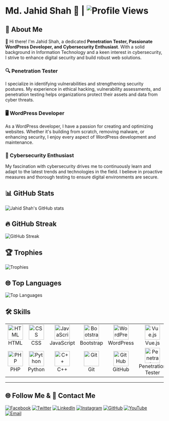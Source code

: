# Md. Jahid Shah 👋 | ![Profile Views](https://komarev.com/ghpvc/?username=mdjahidshah)

## 🚀 About Me
👋 Hi there! I'm Jahid Shah, a dedicated **Penetration Tester, Passionate WordPress Developer, and Cybersecurity Enthusiast**. With a solid background in Information Technology and a keen interest in cybersecurity, I strive to enhance digital security and build robust web solutions.

### 🔍 Penetration Tester
I specialize in identifying vulnerabilities and strengthening security postures. My experience in ethical hacking, vulnerability assessments, and penetration testing helps organizations protect their assets and data from cyber threats.

### 🖥️ WordPress Developer
As a WordPress developer, I have a passion for creating and optimizing websites. Whether it's building from scratch, removing malware, or enhancing security, I enjoy every aspect of WordPress development and maintenance.

### 🔐 Cybersecurity Enthusiast
My fascination with cybersecurity drives me to continuously learn and adapt to the latest trends and technologies in the field. I believe in proactive measures and thorough testing to ensure digital environments are secure.

## 📊 GitHub Stats
![Jahid Shah's GitHub stats](https://github-readme-stats.vercel.app/api?username=mdjahidshah&show_icons=true&theme=radical)

## 🔥 GitHub Streak
![GitHub Streak](https://github-readme-streak-stats.herokuapp.com/?user=mdjahidshah&theme=radical&hide_border=true)

## 🏆 Trophies
![Trophies](https://github-profile-trophy.vercel.app/?username=mdjahidshah&theme=radical)

## 🌐 Top Languages
![Top Languages](https://github-readme-stats.vercel.app/api/top-langs/?username=mdjahidshah&layout=compact&theme=radical)

## 🛠 Skills
<table>
  <tr>
    <td align="center" width="96">
      <img src="https://img.icons8.com/color/48/000000/html-5.png" width="48" height="48" alt="HTML" />
      <br>HTML
    </td>
    <td align="center" width="96">
      <img src="https://img.icons8.com/color/48/000000/css3.png" width="48" height="48" alt="CSS" />
      <br>CSS
    </td>
    <td align="center" width="96">
      <img src="https://img.icons8.com/color/48/000000/javascript.png" width="48" height="48" alt="JavaScript" />
      <br>JavaScript
    </td>
    <td align="center" width="96">
      <img src="https://img.icons8.com/color/48/000000/bootstrap.png" width="48" height="48" alt="Bootstrap" />
      <br>Bootstrap
    </td>
    <td align="center" width="96">
      <img src="https://img.icons8.com/color/48/000000/wordpress.png" width="48" height="48" alt="WordPress" />
      <br>WordPress
    </td>
    <td align="center" width="96">
      <img src="https://img.icons8.com/color/48/000000/vue-js.png" width="48" height="48" alt="Vue.js" />
      <br>Vue.js
    </td>
    <td align="center" width="96">
      <img src="https://img.icons8.com/color/48/000000/react-native.png" width="48" height="48" alt="React.js" />
      <br>React.js
    </td>
  </tr>
  <tr>
    <td align="center" width="96">
      <img src="https://img.icons8.com/color/48/000000/php.png" width="48" height="48" alt="PHP" />
      <br>PHP
    </td>
    <td align="center" width="96">
      <img src="https://img.icons8.com/color/48/000000/python.png" width="48" height="48" alt="Python" />
      <br>Python
    </td>
    <td align="center" width="96">
      <img src="https://img.icons8.com/color/48/000000/c-plus-plus-logo.png" width="48" height="48" alt="C++" />
      <br>C++
    </td>
     <td align="center" width="96">
      <img src="https://img.icons8.com/color/48/000000/git.png" width="48" height="48" alt="Git" />
      <br>Git
    </td>
   <td align="center" width="96">
      <img src="https://img.icons8.com/color/48/000000/github.png" width="48" height="48" alt="GitHub" />
      <br>GitHub
    </td>
    <td align="center" width="96">
      <img src="https://img.icons8.com/ios/50/000000/hacker.png" width="48" height="48" alt="Penetration Tester" />
      <br>Penetration Tester
    </td>
    <td align="center" width="96">
      <img src="https://img.icons8.com/ios-filled/50/000000/shield.png" width="48" height="48" alt="Website Security" />
      <br>Website Security
    </td>
  </tr>
</table>

---

## 🌐 Follow Me & 📧 Contact Me

<p align="left">
  <a href="https://facebook.com/JahidShah0" target="_blank"><img src="https://img.icons8.com/color/48/000000/facebook.png" alt="Facebook"/></a>
  <a href="https://twitter.com/JahidShah0" target="_blank"><img src="https://img.icons8.com/color/48/000000/twitter--v1.png" alt="Twitter"/></a>
  <a href="https://linkedin.com/in/yourusername" target="_blank"><img src="https://img.icons8.com/color/48/000000/linkedin.png" alt="LinkedIn"/></a>
  <a href="https://instagram.com/yourusername" target="_blank"><img src="https://img.icons8.com/color/48/000000/instagram-new.png" alt="Instagram"/></a>
  <a href="https://github.com/mdjahidshah" target="_blank"><img src="https://img.icons8.com/color/48/000000/github.png" alt="GitHub"/></a>
  <a href="https://youtube.com/yourchannel" target="_blank"><img src="https://img.icons8.com/color/48/000000/youtube-play.png" alt="YouTube"/></a>
  <a href="mailto:mdjahidshah65@gmail.com" target="_blank"><img src="https://img.icons8.com/color/48/000000/email.png" alt="Email"/></a>
</p>
